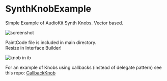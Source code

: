 # SynthKnobExample

Simple Example of AudioKit Synth Knobs. Vector based. 

![screenshot](http://imgur.com/ebuE9sp.png)

PaintCode file is included in main directory.  
Resize in Interface Builder!

![knob in ib](https://i.imgflip.com/1svkul.gif)

For an example of Knobs using callbacks (instead of delegate pattern) see this repo:
[CallbackKnob](https://github.com/swiftcodex/CallbackKnob)
